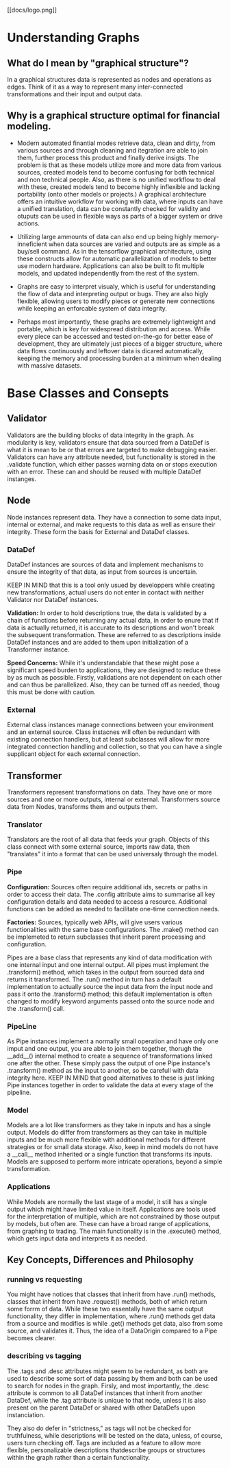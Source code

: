 [[docs/logo.png]]

# Understanding Graphs

## What do I mean by "graphical structure"?
In a graphical structures data is represented as nodes and operations as edges. Think of it as a way to represent many inter-connected transformations and their input and output data.

## Why is a graphical structure optimal for financial modeling.
* Modern automated finantial modes retrieve data, clean and dirty, from various sources and through cleaning and itegration are able to join them, further process this product and finally derive insigts. The problem is that as these models utilize more and more data from various sources, created models tend to become confusing for both technical and non technical people. Also, as there is no unified workflow to deal with these, created models tend to become highly inflexible and lacking portability (onto other models or projects.) A graphical architecture offers an intuitive workflow for working with data, where inputs can have a unified translation, data can be constantly checked for validity and otuputs can be used in flexible ways as parts of a bigger system or drive actions.

* Utilizing large ammounts of data can also end up being highly memory-inneficient when data sources are varied and outputs are as simple as a buy/sell command. As in the tensorflow graphical architecture, using these constructs allow for automatic parallelization of models to better use modern hardware. Applications can also be built to fit multiple models, and updated independently from the rest of the system.

* Graphs are easy to interpret visualy, which is useful for understanding the flow of data and interpreting output or bugs. They are also higly flexible, allowing users to modify pieces or generate new connections while keeping an enforcable system of data integrity.

* Perhaps most importantly, these graphs are extremely lightweight and portable, which is key for widespread distribution and access. While every piece can be accessed and tested on-the-go for better ease of development, they are ultimately just pieces of a bigger structure, where data flows continuously and leftover data is dicared automatically, keeping the memory and processing burden at a minimum when dealing with massive datasets.

# Base Classes and Consepts

## Validator
Validators are the building blocks of data integrity in the graph. As modularity is key, validators ensure that data sourced from a DataDef is what it is mean to be or that errors are targeted to make debugging easier. Validators can have any attribute needed, but functionality is stored in the .validate function, which either passes warning data on or stops execution with an error. These can and should be reused with multiple DataDef instanges.

## Node
Node instances represent data. They have a connection to some data input, internal or external, and make requests to this data as well as ensure their integrity. These form the basis for External and DataDef classes.

### DataDef <Node>
DataDef instances are sources of data and implement mechanisms to ensure the integrity of that data, as input from sources is uncertain.

KEEP IN MIND that this is a tool only usued by developpers while creating new transformations, actual users do not enter in contact with neither Validator nor DataDef instances.

**Validation:** In order to hold descriptions true, the data is validated by a chain of <Validator> functions before returning any actual data, in order to enure that if data is actually returned, it is accurate to its descriptions and won't break the subsequent transformation. These are referred to as descriptions inside DataDef instances and are added to them upon initialization of a Transformer instance.

**Speed Concerns:** While it's understandable that these might pose a significant speed burden to applications, they are designed to reduce these by as much as possible. Firstly, validations are not dependent on each other and can thus be parallelized. Also, they can be turned off as needed, thoug this must be done with caution.

### External <Node>
External class instances manage connections between your environment and an external source. Class instacnes will often be redundant with existing connection handlers, but at least subclasses will allow for more integrated connection handling and collection, so that you can have a single supplicant object for each external connection.

## Transformer
Transformers represent transformations on data. They have one or more sources and one or more outputs, internal or external. Transformers source data from Nodes, transforms them and outputs them.

### Translator <Transformer>
Translators are the root of all data that feeds your graph. Objects of this class connect with some external source, imports raw data, then "translates" it into a format that can be used universaly through the model. 
### Pipe <Transformer>

**Configuration:** Sources often require additional ids, secrets or paths in order to access their data. The .config attribute aims to summarise all key configuration details and data needed to access a resource. Additional functions can be added as needed to facilitate one-time connection needs.

**Factories:** Sources, typically web APIs, will give users various functionalities with the same base configurations. The .make() method can be implemeted to return subclasses that inherit parent processing and configuration.

Pipes are a base class that represents any kind of data modification with one internal input and one internal output. All pipes must implement the .transform() method, which takes in the output from sourced data and returns it transformed. The .run() method in turn has a default implementation to actually source the input data from the input node and pass it onto the .transform() method; this default implementation is often changed to modify keyword arguments passed onto the source node and the .transform() call. 

### PipeLine <Pipe>
As Pipe instances implement a normally small operation and have only one imput and one output, you are able to join them together, thorugh the \_\_add\_\_() internal method to create a sequence of transformations linked one after the other. These simply pass the output of one Pipe instance's .transform() method as the input to another, so be carefull with data integrity here. KEEP IN MIND that good alternatives to these is just linking Pipe instances together in order to validate the data at every stage of the pipeline.

### Model <Transformer>
Models are a lot like transformers as they take in inputs and has a single output. Models do differ from transformers as they can take in multiple inputs and be much more flexible with additional methods for different strategies or for small data storage. Also, keep in mind models do not have a \_\_call\_\_ method inherited or a single function that transforms its inputs. Models are supposed to perform more intricate operations, beyond a simple transformation.

### Applications <Model>
While Models are normally the last stage of a model, it still has a single output which might have limited value in itself. Applications are tools used for the interpretation of multiple, which are not constrained by those output by models, but often are. These can have a broad range of applications, from graphing to trading. The main functionality is in the .execute() method, which gets input data and interprets it as needed. 

## Key Concepts, Differences and Philosophy

<!--### Modularity -->

<!--### Data Integrity-->

<!--### Portability-->

### running vs requesting
You might have notices that classes that inherit from <Pipe> have .run() methods, classes that inherit from <Node> have .request() methods, both of which return some forrm of data. While these two essentally have the same output functionality, they differ in implementation, where .run() methods get data from a source and modifies is while .get() methods get data, also from some source, and validates it. Thus, the idea of a DataOrigin compared to a Pipe becomes clearer.

### describing vs tagging
The .tags and .desc attributes might seem to be redundant, as both are used to describe some sort of data passing by them and both can be used to search for nodes in the graph. Firsly, and most importantly, the .desc attribute is common to all DataDef instances that inherit from another DataDef, while the .tag attribute is unique to that node, unless it is also present on the parent DataDef or shared with other DataDefs upon instanciation. 

They also do defer in "strictness," as tags will not be checked for truthfulness, while descriptions will be tested on the data, unless, of course, users turn checking off. Tags are included as a feature to allow more flexible, personalizable descriptions thatdescribe groups or structures within the graph rather than a certain functionality.
